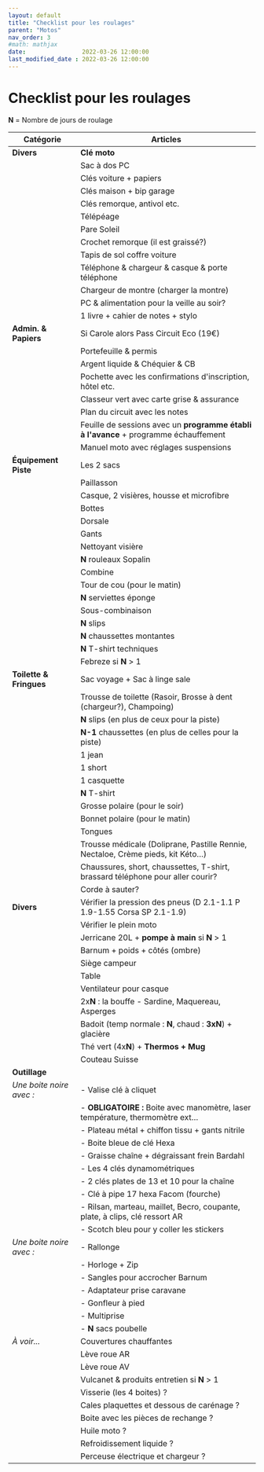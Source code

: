 ```yaml
---
layout: default
title: "Checklist pour les roulages"
parent: "Motos"
nav_order: 3
#math: mathjax
date:                2022-03-26 12:00:00
last_modified_date : 2022-03-26 12:00:00
---
```


# Checklist pour les roulages

**N** = Nombre de jours de roulage


| Catégorie                  | Articles                                                                             |
|----------------------------|--------------------------------------------------------------------------------------|
| **Divers**                 | **Clé moto**                                                                         |
|                            | Sac à dos PC                                                                         |
|                            | Clés voiture + papiers                                                               |
|                            | Clés maison + bip garage                                                             |
|                            | Clés remorque, antivol etc.                                                          |
|                            | Télépéage                                                                            |
|                            | Pare Soleil                                                                          |
|                            | Crochet remorque (il est graissé?)                                                   |
|                            | Tapis de sol coffre voiture                                                          |
|                            | Téléphone & chargeur & casque & porte téléphone                                      |
|                            | Chargeur de montre (charger la montre)                                               |
|                            | PC & alimentation pour la veille au soir?                                            |
|                            | 1 livre + cahier de notes + stylo                                                    |
| **Admin. & Papiers**       | Si Carole alors Pass Circuit Eco (19€)                                               |
|                            | Portefeuille & permis                                                                |
|                            | Argent liquide & Chéquier & CB                                                       |
|                            | Pochette avec les confirmations d'inscription, hôtel etc.                            |
|                            | Classeur vert avec carte grise & assurance                                           |
|                            | Plan du circuit avec les notes                                                       |
|                            | Feuille de sessions avec un **programme établi à l'avance** + programme échauffement |
|                            | Manuel moto avec réglages suspensions                                                |
| **Équipement Piste**       | Les 2 sacs                                                                           |
|                            | Paillasson                                                                           |
|                            | Casque, 2 visières, housse et microfibre                                             |
|                            | Bottes                                                                               |
|                            | Dorsale                                                                              |
|                            | Gants                                                                                |
|                            | Nettoyant visière                                                                    |
|                            | **N** rouleaux Sopalin                                                               |
|                            | Combine                                                                              |
|                            | Tour de cou (pour le matin)                                                          |
|                            | **N** serviettes éponge                                                              |
|                            | Sous-combinaison                                                                     |
|                            | **N** slips                                                                          |
|                            | **N** chaussettes montantes                                                          |
|                            | **N** T-shirt techniques                                                             |
|                            | Febreze si **N** > 1                                                                 |
| **Toilette & Fringues**    | Sac voyage + Sac à linge sale                                                        |
|                            | Trousse de toilette (Rasoir, Brosse à dent (chargeur?), Champoing)                   |
|                            | **N** slips (en plus de ceux pour la piste)                                          |
|                            | **N-1** chaussettes (en plus de celles pour la piste)                                |
|                            | 1 jean                                                                               |
|                            | 1 short                                                                              |
|                            | 1 casquette                                                                          |
|                            | **N** T-shirt                                                                        |
|                            | Grosse polaire (pour le soir)                                                        |
|                            | Bonnet polaire (pour le matin)                                                       |
|                            | Tongues                                                                              |
|                            | Trousse médicale (Doliprane, Pastille Rennie, Nectaloe, Crème pieds, kit Kéto…)      |
|                            | Chaussures, short, chaussettes, T-shirt, brassard téléphone pour aller courir?       |
|                            | Corde à sauter?                                                                      |
| **Divers**                 | Vérifier la pression des pneus (D 2.1-1.1 P 1.9-1.55 Corsa SP 2.1-1.9)               |
|                            | Vérifier le plein moto                                                               |
|                            | Jerricane 20L + **pompe à main** si **N** > 1                                        |
|                            | Barnum + poids + côtés (ombre)                                                       |
|                            | Siège campeur                                                                        |
|                            | Table                                                                                |
|                            | Ventilateur pour casque                                                              |
|                            | 2x**N** : la bouffe - Sardine, Maquereau, Asperges                                   |
|                            | Badoit (temp normale : **N**, chaud : **3xN**) + glacière                            |
|                            | Thé vert (4x**N**) + **Thermos + Mug**                                               |
|                            | Couteau Suisse                                                                       |
| **Outillage**              |                                                                                      |
| *Une boite noire avec :*   | - Valise clé à cliquet                                                               |
|                            | - **OBLIGATOIRE :** Boite avec manomètre, laser température, thermomètre ext…        |
|                            | - Plateau métal + chiffon tissu + gants nitrile                                      |
|                            | - Boite bleue de clé Hexa                                                            |
|                            | - Graisse chaîne + dégraissant frein Bardahl                                         |
|                            | - Les 4 clés dynamométriques                                                         |
|                            | - 2 clés plates de 13 et 10 pour la chaîne                                           |
|                            | - Clé à pipe 17 hexa Facom (fourche)                                                 |
|                            | - Rilsan, marteau, maillet, Becro, coupante, plate, à clips, clé ressort AR          |
|                            | - Scotch bleu pour y coller les stickers                                             |
| *Une boite noire avec :*   | - Rallonge                                                                           |
|                            | - Horloge + Zip                                                                      |
|                            | - Sangles pour accrocher Barnum                                                      |
|                            | - Adaptateur prise caravane                                                          |
|                            | - Gonfleur à pied                                                                    |
|                            | - Multiprise                                                                         |
|                            | - **N** sacs poubelle                                                                |
| *À voir...*                | Couvertures chauffantes                                                              |
|                            | Lève roue AR                                                                         |
|                            | Lève roue AV                                                                         |
|                            | Vulcanet & produits entretien si **N** > 1                                           |
|                            | Visserie (les 4 boites) ?                                                            |
|                            | Cales plaquettes et dessous de carénage ?                                            |
|                            | Boite avec les pièces de rechange ?                                                  |
|                            | Huile moto ?                                                                         |
|                            | Refroidissement liquide ?                                                            |
|                            | Perceuse électrique et chargeur ?                                                    |
